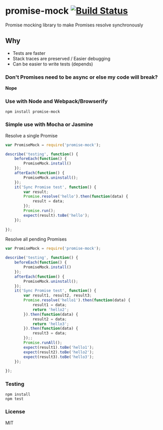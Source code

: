 promise-mock [![Build Status](https://travis-ci.org/taylorhakes/promise-mock.svg)](https://travis-ci.org/taylorhakes/promise-mock)
=============
Promise mocking library to make Promises resolve synchronously

## Why
- Tests are faster
- Stack traces are preserved / Easier debugging
- Can be easier to write tests (depends)

### Don't Promises need to be async or else my code will break?
**Nope**

### Use with Node and Webpack/Browserify
```
npm install promise-mock
```

### Simple use with Mocha or Jasmine

Resolve a single Promise
```js
var PromiseMock = require('promise-mock');

describe('testing', function() {
    beforeEach(function() {
        PromiseMock.install()
    });
    afterEach(function() {
        PromiseMock.uninstall();
    });
    it('Sync Promise test', function() {
        var result;
        Promise.resolve('hello').then(function(data) {
            result = data;
        });
        Promise.run();
        expect(result).toBe('hello');
    });
    
});
```
Resolve all pending Promises
```js
var PromiseMock = require('promise-mock');

describe('testing', function() {
    beforeEach(function() {
        PromiseMock.install()
    });
    afterEach(function() {
        PromiseMock.uninstall();
    });
    it('Sync Promise test', function() {
        var result1, result2, result3;
        Promise.resolve('hello1').then(function(data) {
            result1 = data;
            return 'hello2';
        }).then(function(data) {
            result2 = data;
            return 'hello3';
        }).then(function(data) {
            result3 = data;
        });;
        Promise.runAll();
        expect(result1).toBe('hello1');
        expect(result2).toBe('hello2');
        expect(result3).toBe('hello3');
    });
    
});
```



### Testing
```
npm install
npm test
```

### License
MIT
